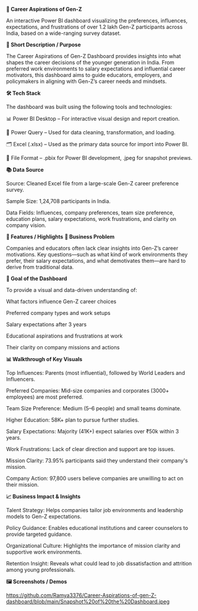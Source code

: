 **💼 Career Aspirations of Gen-Z**

An interactive Power BI dashboard visualizing the preferences, influences, expectations, and frustrations of over 1.2 lakh Gen-Z participants across India, based on a wide-ranging survey dataset.

**🧩 Short Description / Purpose**

The Career Aspirations of Gen-Z Dashboard provides insights into what shapes the career decisions of the younger generation in India. From preferred work environments to salary expectations and influential career motivators, this dashboard aims to guide educators, employers, and policymakers in aligning with Gen-Z’s career needs and mindsets.

**🛠 Tech Stack**

The dashboard was built using the following tools and technologies:

📊 Power BI Desktop – For interactive visual design and report creation.

📂 Power Query – Used for data cleaning, transformation, and loading.

🗂 Excel (.xlsx) – Used as the primary data source for import into Power BI.

📁 File Format – .pbix for Power BI development, .jpeg for snapshot previews.

**📚 Data Source**

Source: Cleaned Excel file from a large-scale Gen-Z career preference survey.

Sample Size: 1,24,708 participants in India.

Data Fields: Influences, company preferences, team size preference, education plans, salary expectations, work frustrations, and clarity on company vision.

**🌟 Features / Highlights**
**🏢 Business Problem**

Companies and educators often lack clear insights into Gen-Z’s career motivations. Key questions—such as what kind of work environments they prefer, their salary expectations, and what demotivates them—are hard to derive from traditional data.

**🎯 Goal of the Dashboard**

To provide a visual and data-driven understanding of:

What factors influence Gen-Z career choices

Preferred company types and work setups

Salary expectations after 3 years

Educational aspirations and frustrations at work

Their clarity on company missions and actions

**📊 Walkthrough of Key Visuals**

Top Influences: Parents (most influential), followed by World Leaders and Influencers.

Preferred Companies: Mid-size companies and corporates (3000+ employees) are most preferred.

Team Size Preference: Medium (5–6 people) and small teams dominate.

Higher Education: 58K+ plan to pursue further studies.

Salary Expectations: Majority (41K+) expect salaries over ₹50k within 3 years.

Work Frustrations: Lack of clear direction and support are top issues.

Mission Clarity: 73.95% participants said they understand their company's mission.

Company Action: 97,800 users believe companies are unwilling to act on their mission.

**📈 Business Impact & Insights**

Talent Strategy: Helps companies tailor job environments and leadership models to Gen-Z expectations.

Policy Guidance: Enables educational institutions and career counselors to provide targeted guidance.

Organizational Culture: Highlights the importance of mission clarity and supportive work environments.

Retention Insight: Reveals what could lead to job dissatisfaction and attrition among young professionals.

**🖼 Screenshots / Demos** 

https://github.com/Ramya3376/Career-Aspirations-of-gen-Z-dashboard/blob/main/Snapshot%20of%20the%20Dashboard.jpeg
